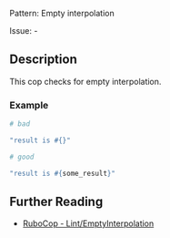 Pattern: Empty interpolation

Issue: -

## Description

This cop checks for empty interpolation.

### Example

```ruby
# bad

"result is #{}"
```
```ruby
# good

"result is #{some_result}"
```

## Further Reading

* [RuboCop - Lint/EmptyInterpolation](https://rubocop.readthedocs.io/en/latest/cops_lint/#lintemptyinterpolation)
